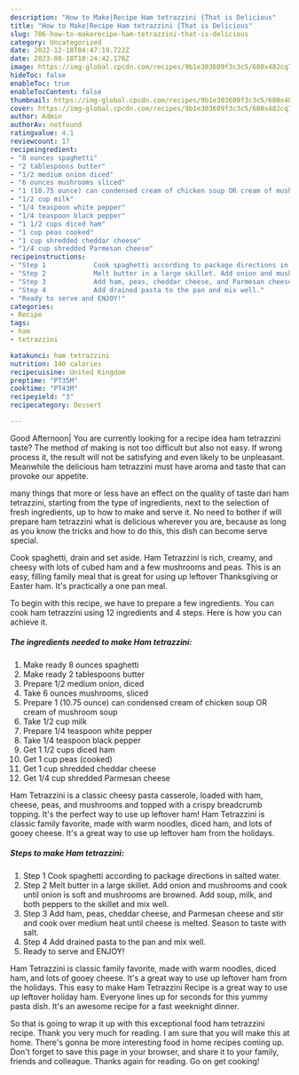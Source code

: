 ```yaml
---
description: "How to Make|Recipe Ham tetrazzini {That is Delicious"
title: "How to Make|Recipe Ham tetrazzini {That is Delicious"
slug: 706-how-to-makerecipe-ham-tetrazzini-that-is-delicious
category: Uncategorized
date: 2022-12-18T04:47:19.722Z
date: 2023-08-18T10:24:42.176Z
image: https://img-global.cpcdn.com/recipes/9b1e303609f3c3c5/680x482cq70/ham-tetrazzini-recipe-main-photo.jpg
hideToc: false
enableToc: true
enableTocContent: false
thumbnail: https://img-global.cpcdn.com/recipes/9b1e303609f3c3c5/680x482cq70/ham-tetrazzini-recipe-main-photo.jpg
cover: https://img-global.cpcdn.com/recipes/9b1e303609f3c3c5/680x482cq70/ham-tetrazzini-recipe-main-photo.jpg
author: Admin
authorAv: notfound
ratingvalue: 4.1
reviewcount: 17
recipeingredient:
- "8 ounces spaghetti"
- "2 tablespoons butter"
- "1/2 medium onion diced"
- "6 ounces mushrooms sliced"
- "1 (10.75 ounce) can condensed cream of chicken soup OR cream of mushroom soup"
- "1/2 cup milk"
- "1/4 teaspoon white pepper"
- "1/4 teaspoon black pepper"
- "1 1/2 cups diced ham"
- "1 cup peas cooked"
- "1 cup shredded cheddar cheese"
- "1/4 cup shredded Parmesan cheese"
recipeinstructions:
- "Step 1            Cook spaghetti according to package directions in salted water."
- "Step 2            Melt butter in a large skillet. Add onion and mushrooms and cook until onion is soft and mushrooms are browned. Add soup, milk, and both peppers to the skillet and mix well."
- "Step 3            Add ham, peas, cheddar cheese, and Parmesan cheese and stir and cook over medium heat until cheese is melted. Season to taste with salt."
- "Step 4            Add drained pasta to the pan and mix well."
- "Ready to serve and ENJOY!"
categories:
- Recipe
tags:
- ham
- tetrazzini

katakunci: ham tetrazzini 
nutrition: 140 calories
recipecuisine: United Kingdom
preptime: "PT35M"
cooktime: "PT43M"
recipeyield: "3"
recipecategory: Dessert

---
```



Good Afternoon| You are currently looking for a recipe idea ham tetrazzini taste? The method of making is not too difficult but also not easy. If wrong process it, the result will not be satisfying and even likely to be unpleasant. Meanwhile the delicious ham tetrazzini must have aroma and taste that can provoke our appetite.






many things that more or less have an effect on the quality of taste dari ham tetrazzini, starting from the type of ingredients, next to the selection of fresh ingredients, up to how to make and serve it. No need to bother if will prepare ham tetrazzini what is delicious wherever you are, because as long as you know the tricks and how to do this, this dish can become serve  special.


Cook spaghetti, drain and set aside. Ham Tetrazzini is rich, creamy, and cheesy with lots of cubed ham and a few mushrooms and peas. This is an easy, filling family meal that is great for using up leftover Thanksgiving or Easter ham. It&#39;s practically a one pan meal.


To begin with this recipe, we have to prepare a few ingredients. You can cook ham tetrazzini using 12 ingredients and 4 steps. Here is how you can achieve it.

<!--inarticleads1-->

##### The ingredients needed to make Ham tetrazzini:

1. Make ready 8 ounces spaghetti
1. Make ready 2 tablespoons butter
1. Prepare 1/2 medium onion, diced
1. Take 6 ounces mushrooms, sliced
1. Prepare 1 (10.75 ounce) can condensed cream of chicken soup OR cream of mushroom soup
1. Take 1/2 cup milk
1. Prepare 1/4 teaspoon white pepper
1. Take 1/4 teaspoon black pepper
1. Get 1 1/2 cups diced ham
1. Get 1 cup peas (cooked)
1. Get 1 cup shredded cheddar cheese
1. Get 1/4 cup shredded Parmesan cheese


Ham Tetrazzini is a classic cheesy pasta casserole, loaded with ham, cheese, peas, and mushrooms and topped with a crispy breadcrumb topping. It&#39;s the perfect way to use up leftover ham! Ham Tetrazzini is classic family favorite, made with warm noodles, diced ham, and lots of gooey cheese. It&#39;s a great way to use up leftover ham from the holidays. 

<!--inarticleads2-->

##### Steps to make Ham tetrazzini:

1. Step 1            Cook spaghetti according to package directions in salted water.
1. Step 2            Melt butter in a large skillet. Add onion and mushrooms and cook until onion is soft and mushrooms are browned. Add soup, milk, and both peppers to the skillet and mix well.
1. Step 3            Add ham, peas, cheddar cheese, and Parmesan cheese and stir and cook over medium heat until cheese is melted. Season to taste with salt.
1. Step 4            Add drained pasta to the pan and mix well.
1. Ready to serve and ENJOY!

Ham Tetrazzini is classic family favorite, made with warm noodles, diced ham, and lots of gooey cheese. It&#39;s a great way to use up leftover ham from the holidays. This easy to make Ham Tetrazzini Recipe is a great way to use up leftover holiday ham. Everyone lines up for seconds for this yummy pasta dish. It&#39;s an awesome recipe for a fast weeknight dinner. 

So that is going to wrap it up with this exceptional food ham tetrazzini recipe. Thank you very much for reading. I am sure that you will make this at home. There's gonna be more interesting food in home recipes coming up. Don't forget to save this page in your browser, and share it to your family, friends and colleague. Thanks again for reading. Go on get cooking!
